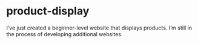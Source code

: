 # product-display
I’ve just created a beginner-level website that displays products. I’m still in the process of developing additional websites.
